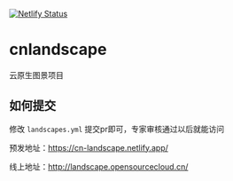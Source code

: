 [![Netlify Status](https://api.netlify.com/api/v1/badges/a6310859-eb12-497b-8600-457622b15fe8/deploy-status)](https://app.netlify.com/sites/cn-landscape/deploys)

# cnlandscape
云原生图景项目

## 如何提交

修改 `landscapes.yml` 提交pr即可，专家审核通过以后就能访问

预发地址：https://cn-landscape.netlify.app/

线上地址：http://landscape.opensourcecloud.cn/

